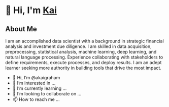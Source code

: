 # 👋 Hi, I'm [Kai](@akaigraham)
## About Me
I am an accomplished data scientist with a background in strategic financial analysis and investment due diligence. I am skilled in data acquisition, preprocessing, statistical analysis, machine learning, deep learning, and natural language processing. Experience collaborating with stakeholders to define requirements, execute processes, and deploy results. I am an adept learner seeking more authority in building tools that drive the most impact. 

- 👋 Hi, I’m @akaigraham
- 👀 I’m interested in ...
- 🌱 I’m currently learning ...
- 💞️ I’m looking to collaborate on ...
- 📫 How to reach me ...

<!---
akaigraham/akaigraham is a ✨ special ✨ repository because its `README.md` (this file) appears on your GitHub profile.
You can click the Preview link to take a look at your changes.
--->
